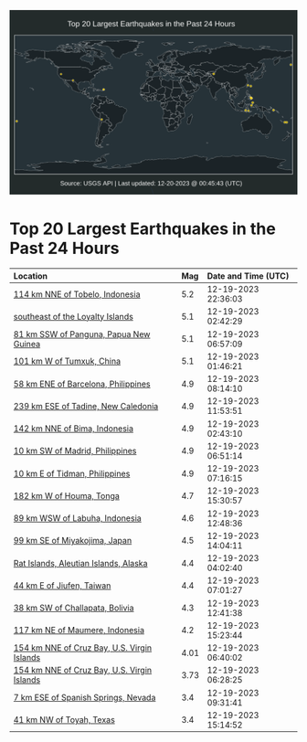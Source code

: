 ![Map](./map.png)

# Top 20 Largest Earthquakes in the Past 24 Hours

| Location | Mag | Date and Time (UTC) |
|:---|:---|:---|
| [114 km NNE of Tobelo, Indonesia](https://earthquake.usgs.gov/earthquakes/eventpage/us7000lk71) | 5.2 | 12-19-2023 22:36:03 |
| [southeast of the Loyalty Islands](https://earthquake.usgs.gov/earthquakes/eventpage/us7000ljz1) | 5.1 | 12-19-2023 02:42:29 |
| [81 km SSW of Panguna, Papua New Guinea](https://earthquake.usgs.gov/earthquakes/eventpage/us7000ljzq) | 5.1 | 12-19-2023 06:57:09 |
| [101 km W of Tumxuk, China](https://earthquake.usgs.gov/earthquakes/eventpage/us7000ljyw) | 5.1 | 12-19-2023 01:46:21 |
| [58 km ENE of Barcelona, Philippines](https://earthquake.usgs.gov/earthquakes/eventpage/us7000lk09) | 4.9 | 12-19-2023 08:14:10 |
| [239 km ESE of Tadine, New Caledonia](https://earthquake.usgs.gov/earthquakes/eventpage/us7000lk18) | 4.9 | 12-19-2023 11:53:51 |
| [142 km NNE of Bima, Indonesia](https://earthquake.usgs.gov/earthquakes/eventpage/us7000ljz0) | 4.9 | 12-19-2023 02:43:10 |
| [10 km SW of Madrid, Philippines](https://earthquake.usgs.gov/earthquakes/eventpage/us7000ljzp) | 4.9 | 12-19-2023 06:51:14 |
| [10 km E of Tidman, Philippines](https://earthquake.usgs.gov/earthquakes/eventpage/us7000ljzy) | 4.9 | 12-19-2023 07:16:15 |
| [182 km W of Houma, Tonga](https://earthquake.usgs.gov/earthquakes/eventpage/us7000lk3z) | 4.7 | 12-19-2023 15:30:57 |
| [89 km WSW of Labuha, Indonesia](https://earthquake.usgs.gov/earthquakes/eventpage/us7000lk1j) | 4.6 | 12-19-2023 12:48:36 |
| [99 km SE of Miyakojima, Japan](https://earthquake.usgs.gov/earthquakes/eventpage/us7000lk46) | 4.5 | 12-19-2023 14:04:11 |
| [Rat Islands, Aleutian Islands, Alaska](https://earthquake.usgs.gov/earthquakes/eventpage/us7000ljzc) | 4.4 | 12-19-2023 04:02:40 |
| [44 km E of Jiufen, Taiwan](https://earthquake.usgs.gov/earthquakes/eventpage/us7000lk01) | 4.4 | 12-19-2023 07:01:27 |
| [38 km SW of Challapata, Bolivia](https://earthquake.usgs.gov/earthquakes/eventpage/us7000lk1f) | 4.3 | 12-19-2023 12:41:38 |
| [117 km NE of Maumere, Indonesia](https://earthquake.usgs.gov/earthquakes/eventpage/us7000lk3r) | 4.2 | 12-19-2023 15:23:44 |
| [154 km NNE of Cruz Bay, U.S. Virgin Islands](https://earthquake.usgs.gov/earthquakes/eventpage/pr2023353001) | 4.01 | 12-19-2023 06:40:02 |
| [154 km NNE of Cruz Bay, U.S. Virgin Islands](https://earthquake.usgs.gov/earthquakes/eventpage/pr2023353000) | 3.73 | 12-19-2023 06:28:25 |
| [7 km ESE of Spanish Springs, Nevada](https://earthquake.usgs.gov/earthquakes/eventpage/nn00870301) | 3.4 | 12-19-2023 09:31:41 |
| [41 km NW of Toyah, Texas](https://earthquake.usgs.gov/earthquakes/eventpage/tx2023yuhg) | 3.4 | 12-19-2023 15:14:52 |
